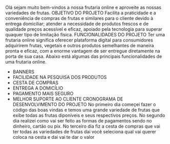 Olá sejam muito bem-vindos a nossa frutaria online e aproveite as nossas variedades de frutas.
OBJETIVO DO PROJETO 
Facilita a praticidade e a conveniência de compras de frutas e similares para o cliente devido à entrega domiciliar; atender a necessidade de produtos frescos e de qualidade preços acessível e eficaz, apoiado pela 
tecnologia para superar quaquer tipo de limitação física.
FUNCIONALIDADES DO PROJETO
Ter uma frutaria online significa oferecer plataforma digital para consumidores adquirirem frutas, vegetais e outros produtos semelhantes de maneira pronta e eficaz, com a enorme vantagem de ser entregue diretamente na 
porta de sua casa. Abaixo está algumas das principais funcionalidades de uma frutaria online.
* BANNERS
* FACILIDADE NA PESQUISA DOS PRODUTOS
* CESTA DE COMPRAS
* ENTREGA A DOMICÍLIO
* PAGAMENTO MAIS SEGURO
* MELHOR SUPORTE AO CLIENTE
  CRONOGRAMA DE DESENVOLVIMENTO DO PROJETO
  No primeiro dia começei fazer o código das boas vindas e temos uma grande variedade de frutas que exibe todas as frutas diponíveis e seus respectivos preços.
  No segundo dia realizei como vai ser feito as formas de pagamentos sendo no dinheiro, cartão ou  pix.
  No terceiro dia fiz a cesta de compras que vai ter todas as variedades de frutas dai você seleciona qual vai querer coloca na cesta e dai vai te dar o valor 
  
